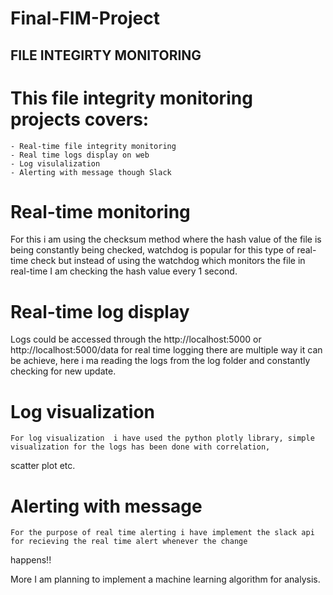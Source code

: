 # Final-FIM-Project

## FILE INTEGIRTY MONITORING 

# This file integrity monitoring projects covers:
    - Real-time file integrity monitoring
    - Real time logs display on web
    - Log visulalization 
    - Alerting with message though Slack
    
    
# Real-time monitoring
  For this i am using the checksum method where the hash value of the file is being constantly being checked, watchdog is popular for this type of real-time check but instead of using the watchdog which monitors the file in real-time I am checking the hash value every 1 second.
  
 # Real-time log display
  Logs could be accessed through the http://localhost:5000 or http://localhost:5000/data for real time logging there are multiple way it can be achieve, here i ma reading the logs from the log folder and constantly checking for new update. 
  
 # Log visualization
    For log visualization  i have used the python plotly library, simple visualization for the logs has been done with correlation, 
scatter plot etc.
  
  #  Alerting with message   
    For the purpose of real time alerting i have implement the slack api for recieving the real time alert whenever the change 
happens!!
 

More I am planning to implement a machine learning algorithm for analysis.
